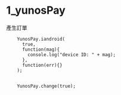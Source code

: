 # 1_yunosPay

產生訂單

<script type="text/javascript">

pay("20160322","01","title","1","http://xxx.xxx.xxx/xxx.php");  
  //訂單編號//商品ID//商品名稱//商品價格(單位:分錢)//應用開發者回傳通知url
   
    
  function pay(P_no,S_id,S_name,pri,P_url){
  	YunosPay.pay(
  		{
  		      //訂單編號//商品ID//商品名稱//商品價格(單位:分錢)//應用開發者回傳通知url
  			partner_order_no:P_no,
  			subject_id:S_id,				
  			subject:S_name,					
  			price:pri,     						
  			partner_notify_url:P_url		
  		},
  		function(mag){alert(mag);},
  		function(err){}
  	);
  }
  
</script>
  
  
```取得裝置ID
	YunosPay.iandroid(
	  true, 
	  function(mag){ 
	  	console.log("device ID: " + mag);
	  },
	  function(err){}
	);		
			
```			

```
	YunosPay.change(true);
```

